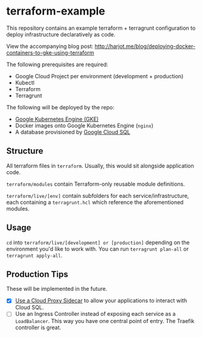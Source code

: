 # terraform-example

This repository contains an example terraform + terragrunt configuration to deploy infrastructure declaratively as code. 

View the accompanying blog post: http://harjot.me/blog/deploying-docker-containers-to-gke-using-terraform

The following prerequisites are required:

* Google Cloud Project per environment (development + production)
* Kubectl
* Terraform
* Terragrunt

The following will be deployed by the repo:

* [Google Kubernetes Engine (GKE)](https://cloud.google.com/kubernetes-engine)
* Docker images onto Google Kubernetes Engine (`nginx`)
* A database provisioned by [Google Cloud SQL](https://cloud.google.com/sql)

## Structure

All terraform files in `terraform`. Usually, this would sit alongside application code.

`terraform/modules` contain Terraform-only reusable module definitions.

`terraform/live/[env]` contain subfolders for each service/infrastructure, each containing a `terragrunt.hcl` which reference the aforementioned modules.

## Usage

`cd` into `terraform/live/[development] or [production]` depending on the environment you'd like to work with. You can run `terragrunt plan-all` or `terragrunt apply-all`.


## Production Tips

These will be implemented in the future.

* [x] [Use a Cloud Proxy Sidecar](https://cloud.google.com/sql/docs/postgres/connect-kubernetes-engine) to allow your applications to interact with Cloud SQL.
* [ ] Use an Ingress Controller instead of exposing each service as a `LoadBalancer`. This way you have one central point of entry. The Traefik controller is great.